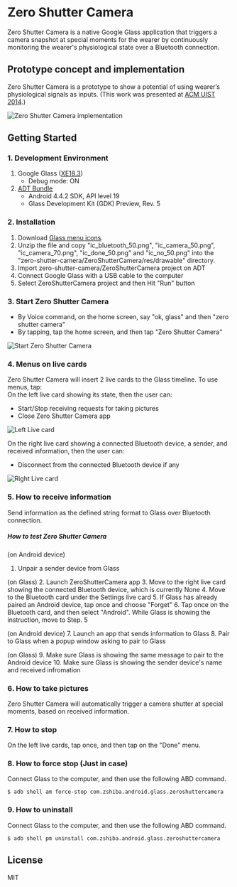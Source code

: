# Zero Shutter Camera
Zero Shutter Camera is a native Google Glass application that triggers a camera snapshot at special moments for the wearer by continuously monitoring the wearer's physiological state over a Bluetooth connection.

## Prototype concept and implementation
Zero Shutter Camera is a prototype to show a potential of using wearer’s physiological signals as inputs. (This work was presented at [ACM UIST 2014](http://uist.acm.org/uist2014/).)

![Zero Shutter Camera implementation](https://raw.github.com/zshiba/zero-shutter-camera/master/images/implementation.png)


## Getting Started

### 1. Development Environment
1. Google Glass ([XE18.3](https://developers.google.com/glass/tools-downloads/system))
   - Debug mode: ON
2. [ADT Bundle](http://developer.android.com/sdk/index.html)
   - Android 4.4.2 SDK, API level 19
   - Glass Development Kit (GDK) Preview, Rev. 5

### 2. Installation
1. Download [Glass menu icons](https://developers.google.com/glass/tools-downloads/downloads).
2. Unzip the file and copy "ic_bluetooth_50.png", "ic_camera_50.png", "ic_camera_70.png", "ic_done_50.png" and "ic_no_50.png" into the "zero-shutter-camera/ZeroShutterCamera/res/drawable" directory.
3. Import zero-shutter-camera/ZeroShutterCamera project on ADT
4. Connect Google Glass with a USB cable to the computer
5. Select ZeroShutterCamera project and then Hit "Run" button


### 3. Start Zero Shutter Camera
- By Voice command, on the home screen, say "ok, glass" and then "zero shutter camera"
- By tapping, tap the home screen, and then tap "Zero Shutter Camera"

![Start Zero Shutter Camera](https://raw.github.com/zshiba/zero-shutter-camera/master/images/start.png)


### 4. Menus on live cards
Zero Shutter Camera will insert 2 live cards to the Glass timeline. To use menus, tap:  
On the left live card showing its state, then the user can:
- Start/Stop receiving requests for taking pictures
- Close Zero Shutter Camera app

![Left Live card](https://raw.github.com/zshiba/zero-shutter-camera/master/images/left-livecard.png)

On the right live card showing a connected Bluetooth device, a sender, and received information, then the user can:
- Disconnect from the connected Bluetooth device if any

![Right Live card](https://raw.github.com/zshiba/zero-shutter-camera/master/images/right-livecard.png)


### 5. How to receive information
Send information as the defined string format to Glass over Bluetooth connection.

##### How to test Zero Shutter Camera

(on Android device)
1. Unpair a sender device from Glass

(on Glass)
2. Launch ZeroShutterCamera app
3. Move to the right live card showing the connected Bluetooth device, which is currently None
4. Move to the Bluetooth card under the Settings live card
5. If Glass has already paired an Android device, tap once and choose "Forget"
6. Tap once on the Bluetooth card, and then select "Android". While Glass is showing the instruction, move to Step. 5

(on Android device)
7. Launch an app that sends information to Glass
8. Pair to Glass when a popup window asking to pair to Glass

(on Glass)
9. Make sure Glass is showing the same message to pair to the Android device
10. Make sure Glass is showing the sender device's name and received infromation


### 6. How to take pictures
Zero Shutter Camera will automatically trigger a camera shutter at special moments, based on received information.


### 7. How to stop
On the left live cards, tap once, and then tap on the "Done" menu.


### 8. How to force stop (Just in case)
Connect Glass to the computer, and then use the following ABD command.
```
$ adb shell am force-stop com.zshiba.android.glass.zeroshuttercamera
```


### 9. How to uninstall
Connect Glass to the computer, and then use the following ABD command.
```
$ adb shell pm uninstall com.zshiba.android.glass.zeroshuttercamera
```

## License
MIT
